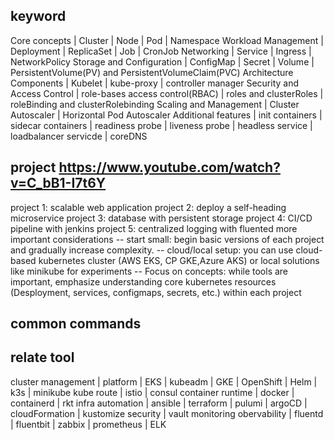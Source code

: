 ## keyword
Core concepts | Cluster | Node | Pod | Namespace
Workload Management | Deployment | ReplicaSet | Job | CronJob
Networking | Service | Ingress | NetworkPolicy
Storage and Configuration | ConfigMap | Secret | Volume | PersistentVolume(PV) and PersistentVolumeClaim(PVC)
Architecture Components | Kubelet | kube-proxy | controller manager
Security and Access Control | role-bases access control(RBAC) | roles and clusterRoles | roleBinding and clusterRolebinding
Scaling and Management | Cluster Autoscaler | Horizontal Pod Autoscaler
Additional features | init containers | sidecar containers | readiness probe | liveness probe | headless service | loadbalancer servicde | coreDNS

## project https://www.youtube.com/watch?v=C_bB1-I7t6Y
project 1: scalable web application
project 2: deploy a self-heading microservice
project 3: database with persistent storage
project 4: CI/CD pipeline with jenkins
project 5: centralized logging with fluented
more important considerations
-- start small: begin basic versions of each project and gradually increase complexity.
-- cloud/local setup: you can use cloud-based kubernetes cluster (AWS EKS, CP GKE,Azure AKS) or local solutions like minikube for experiments
-- Focus on concepts: while tools are important, emphasize understanding core kubernetes resources (Desployment, services, configmaps, secrets, etc.) within each project
## common commands

## relate tool
cluster management |  platform | EKS | kubeadm | GKE | OpenShift | Helm | k3s | minikube
kube route | istio | consul
container runtime | docker | containerd | rkt
infra automation | ansible | terraform | pulumi | argoCD | cloudFormation | kustomize
security | vault
monitoring obervability | fluentd | fluentbit | zabbix | prometheus | ELK

